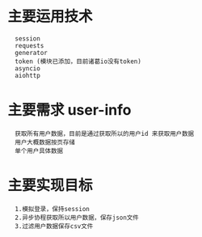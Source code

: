 # 主要运用技术
      session
      requests
      generator
      token (模块已添加，目前诸葛io没有token)
      asyncio
      aiohttp

# 主要需求 user-info
      获取所有用户数据，目前是通过获取所以的用户id 来获取用户数据 
      用户大概数据按页存储
      单个用户具体数据

# 主要实现目标
      1.模拟登录，保持session
      2.异步协程获取所以用户数据，保存json文件
      3.过滤用户数据保存csv文件


